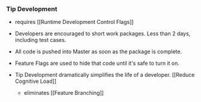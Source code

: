 ### Tip Development
- requires [[Runtime Development Control Flags]]
- Developers are encouraged to short work packages.  Less than 2 days, including test cases.
- All code is pushed into Master as soon as the package is complete.
- Feature Flags are used to hide that code until it's safe to turn it on.

- Tip Development dramatically simplifies the life of a developer. [[Reduce Cognitive Load]]
	- eliminates [[Feature Branching]]